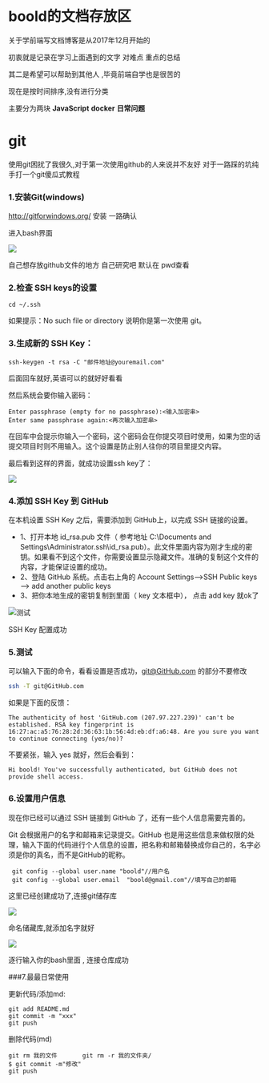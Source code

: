 # boold的文档存放区

关于学前端写文档博客是从2017年12月开始的

初衷就是记录在学习上面遇到的文字 对难点 重点的总结

其二是希望可以帮助到其他人 ,毕竟前端自学也是很苦的

现在是按时间排序,没有进行分类

主要分为两块 **JavaScript**  **docker** **日常问题**





# git 

使用git困扰了我很久,对于第一次使用github的人来说并不友好  对于一路踩的坑纯手打一个git傻瓜式教程

### 1.安装Git(windows)

http://gitforwindows.org/  安装 一路确认

进入bash界面 

![](http://on7r0tqgu.bkt.clouddn.com/FnsTRVxzxPL4iAdexgNE7VSlQmU8.png)

自己想存放github文件的地方 自己研究吧 默认在 pwd查看

### 2.检查 SSH keys的设置

 ```bsah
cd ~/.ssh
 ```

如果提示：No such file or directory 说明你是第一次使用 git。

### 3.生成新的 SSH Key：

```
ssh-keygen -t rsa -C "邮件地址@youremail.com"
```

后面回车就好,英语可以的就好好看看

然后系统会要你输入密码：

```\
Enter passphrase (empty for no passphrase):<输入加密串>
Enter same passphrase again:<再次输入加密串>
```

在回车中会提示你输入一个密码，这个密码会在你提交项目时使用，如果为空的话提交项目时则不用输入。这个设置是防止别人往你的项目里提交内容。

最后看到这样的界面，就成功设置ssh key了：

![](https://timgsa.baidu.com/timg?image&quality=80&size=b9999_10000&sec=1525151101226&di=91e252e0ea5d4eab09262eef7cd34423&imgtype=0&src=http%3A%2F%2Fimage.mamicode.com%2Finfo%2F201801%2F20180111150543823071.png)

### 4.添加 SSH Key 到 GitHub

在本机设置 SSH Key 之后，需要添加到 GitHub上，以完成 SSH 链接的设置。

- 1、打开本地 id_rsa.pub 文件（ 参考地址 C:\Documents and Settings\Administrator.ssh\id_rsa.pub）。此文件里面内容为刚才生成的密钥。如果看不到这个文件，你需要设置显示隐藏文件。准确的复制这个文件的内容，才能保证设置的成功。
- 2、登陆 GitHub 系统。点击右上角的 Account Settings—>SSH Public keys —> add another public keys
- 3、把你本地生成的密钥复制到里面（ key 文本框中）， 点击 add key 就ok了

![测试](http://on7r0tqgu.bkt.clouddn.com/Frt5Dvh_2N6fYW-6OjUJ-n6wC56f.png)

SSH Key 配置成功

### 5.测试

可以输入下面的命令，看看设置是否成功，git@GitHub.com 的部分不要修改

```bash
ssh -T git@GitHub.com
```

如果是下面的反馈：

```
The authenticity of host 'GitHub.com (207.97.227.239)' can't be established. RSA key fingerprint is 16:27:ac:a5:76:28:2d:36:63:1b:56:4d:eb:df:a6:48. Are you sure you want to continue connecting (yes/no)? 
```

不要紧张，输入 yes 就好，然后会看到：

```
Hi boold! You've successfully authenticated, but GitHub does not provide shell access. 
```

### 6.设置用户信息

现在你已经可以通过 SSH 链接到 GitHub 了，还有一些个人信息需要完善的。

Git 会根据用户的名字和邮箱来记录提交。GitHub 也是用这些信息来做权限的处理，输入下面的代码进行个人信息的设置，把名称和邮箱替换成你自己的，名字必须是你的真名，而不是GitHub的昵称。

```
 git config --global user.name "boold"//用户名
 git config --global user.email  "boold@gmail.com"//填写自己的邮箱
```

这里已经创建成功了,连接git储存库

![](http://on7r0tqgu.bkt.clouddn.com/FmMMaFD1GvNa14sUwqyKhWkPjuFO.png)

命名储藏库,就添加名字就好

![](http://on7r0tqgu.bkt.clouddn.com/Fp1uS8mdwvpTxxr4QT-7bMTtnxjI.png)

逐行输入你的bash里面 , 连接仓库成功



###7.最最日常使用

更新代码/添加md:

```
git add README.md
git commit -m "xxx"
git push
```

删除代码(md)

```
git rm 我的文件       git rm -r 我的文件夹/
$ git commit -m"修改"
git push
```



